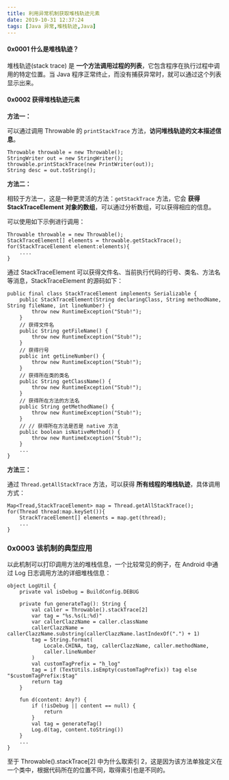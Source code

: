 ```yaml
---
title: 利用异常机制获取堆栈轨迹元素
date: 2019-10-31 12:37:24
tags: [Java 异常,堆栈轨迹,Java]
---
```



#### 0x0001 什么是堆栈轨迹？
堆栈轨迹(stack trace) 是 **一个方法调用过程的列表**，它包含程序在执行过程中调用的特定位置。当 Java 程序正常终止，而没有捕获异常时，就可以通过这个列表显示出来。

#### 0x0002 获得堆栈轨迹元素

**方法一：**


可以通过调用 Throwable 的 `printStackTrace` 方法，**访问堆栈轨迹的文本描述信息**。


```
Throwable throwable = new Throwable();
StringWriter out = new StringWriter();
throwable.printStackTrace(new PrintWriter(out));
String desc = out.toString();
```

<!-- more -->

**方法二：**

相较于方法一，这是一种更灵活的方法：`getStackTrace` 方法，它会 **获得 StackTraceElement 对象的数组**，可以通过分析数组，可以获得相应的信息。


可以使用如下示例进行调用：

```
Throwable throwable = new Throwable();
StackTraceElement[] elements = throwable.getStackTrace();
for(StackTraceElement element:elements){
    ....
}
```
通过 StackTraceElement 可以获得文件名、当前执行代码的行号、类名、方法名等消息，StackTraceElement 的源码如下：

```
public final class StackTraceElement implements Serializable {
    public StackTraceElement(String declaringClass, String methodName, String fileName, int lineNumber) {
        throw new RuntimeException("Stub!");
    }
    // 获得文件名
    public String getFileName() {
        throw new RuntimeException("Stub!");
    }
    // 获得行号
    public int getLineNumber() {
        throw new RuntimeException("Stub!");
    }
    // 获得所在类的类名
    public String getClassName() {
        throw new RuntimeException("Stub!");
    }
    // 获得所在方法的方法名
    public String getMethodName() {
        throw new RuntimeException("Stub!");
    }
    // // 获得所在方法是否是 native 方法
    public boolean isNativeMethod() {
        throw new RuntimeException("Stub!");
    }
    ...
}
```

**方法三：**

通过 `Thread.getAllStackTrace` 方法，可以获得 **所有线程的堆栈轨迹**，具体调用方式：

```
Map<Tread,StackTraceElement> map = Thread.getAllStackTrace();
for(Thread thread:map.keySet()){
    StrackTraceElement[] elements = map.get(thread);
    ...
}
```

### 0x0003 该机制的典型应用

以此机制可以打印调用方法的堆栈信息，一个比较常见的例子，在 Android 中通过 Log 日志调用方法的详细堆栈信息：

```
object LogUtil {
    private val isDebug = BuildConfig.DEBUG

    private fun generateTag(): String {
        val caller = Throwable().stackTrace[2]
        var tag = "%s.%s(L:%d)"
        var callerClazzName = caller.className
        callerClazzName = callerClazzName.substring(callerClazzName.lastIndexOf(".") + 1)
        tag = String.format(
            Locale.CHINA, tag, callerClazzName, caller.methodName,
            caller.lineNumber
        )
        val customTagPrefix = "h_log"
        tag = if (TextUtils.isEmpty(customTagPrefix)) tag else "$customTagPrefix:$tag"
        return tag
    }

    fun d(content: Any?) {
        if (!isDebug || content == null) {
            return
        }
        val tag = generateTag()
        Log.d(tag, content.toString())
    }
    ...
}
```


至于  Throwable().stackTrace[2] 中为什么取索引 2，这是因为该方法单独定义在一个类中，根据代码所在的位置不同，取得索引也是不同的。



